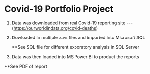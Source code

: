 # Covid-19 Portfolio Project

1. Data was downloaded from real Covid-19 reporting site
      --- (https://ourworldindata.org/covid-deaths)


2. Dowloaded in multiple .cvs files and imported into Microsoft SQL

   **See SQL file for different exporatory analysis in SQL Server


3. Data was then loaded into MS Power BI to product the reports
  
  **See PDF of report

